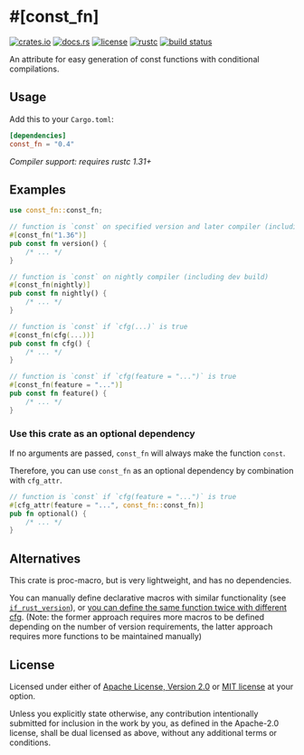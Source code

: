 # \#\[const_fn\]

[![crates.io](https://img.shields.io/crates/v/const_fn?style=flat-square&logo=rust)](https://crates.io/crates/const_fn)
[![docs.rs](https://img.shields.io/badge/docs.rs-const__fn-blue?style=flat-square&logo=docs.rs)](https://docs.rs/const_fn)
[![license](https://img.shields.io/badge/license-Apache--2.0_OR_MIT-blue?style=flat-square)](#license)
[![rustc](https://img.shields.io/badge/rustc-1.31+-blue?style=flat-square&logo=rust)](https://www.rust-lang.org)
[![build status](https://img.shields.io/github/workflow/status/taiki-e/const_fn/CI/main?style=flat-square&logo=github)](https://github.com/taiki-e/const_fn/actions)

An attribute for easy generation of const functions with conditional
compilations.

## Usage

Add this to your `Cargo.toml`:

```toml
[dependencies]
const_fn = "0.4"
```

*Compiler support: requires rustc 1.31+*

## Examples

```rust
use const_fn::const_fn;

// function is `const` on specified version and later compiler (including beta, nightly, and dev build)
#[const_fn("1.36")]
pub const fn version() {
    /* ... */
}

// function is `const` on nightly compiler (including dev build)
#[const_fn(nightly)]
pub const fn nightly() {
    /* ... */
}

// function is `const` if `cfg(...)` is true
#[const_fn(cfg(...))]
pub const fn cfg() {
    /* ... */
}

// function is `const` if `cfg(feature = "...")` is true
#[const_fn(feature = "...")]
pub const fn feature() {
    /* ... */
}
```

### Use this crate as an optional dependency

If no arguments are passed, `const_fn` will always make the function `const`.

Therefore, you can use `const_fn` as an optional dependency by combination with `cfg_attr`.

```rust
// function is `const` if `cfg(feature = "...")` is true
#[cfg_attr(feature = "...", const_fn::const_fn)]
pub fn optional() {
    /* ... */
}
```

<!--
TODO: document the behavior on the version on the nightly channel.
      https://github.com/taiki-e/const_fn/issues/27
      https://github.com/rust-lang/rust/pull/81468
-->

## Alternatives

This crate is proc-macro, but is very lightweight, and has no dependencies.

You can manually define declarative macros with similar functionality (see
[`if_rust_version`](https://github.com/ogoffart/if_rust_version#examples)),
or [you can define the same function twice with different cfg](https://github.com/crossbeam-rs/crossbeam/blob/0b6ea5f69fde8768c1cfac0d3601e0b4325d7997/crossbeam-epoch/src/atomic.rs#L340-L372).
(Note: the former approach requires more macros to be defined depending on the
number of version requirements, the latter approach requires more functions to
be maintained manually)

## License

Licensed under either of [Apache License, Version 2.0](LICENSE-APACHE) or
[MIT license](LICENSE-MIT) at your option.

Unless you explicitly state otherwise, any contribution intentionally submitted
for inclusion in the work by you, as defined in the Apache-2.0 license, shall
be dual licensed as above, without any additional terms or conditions.
